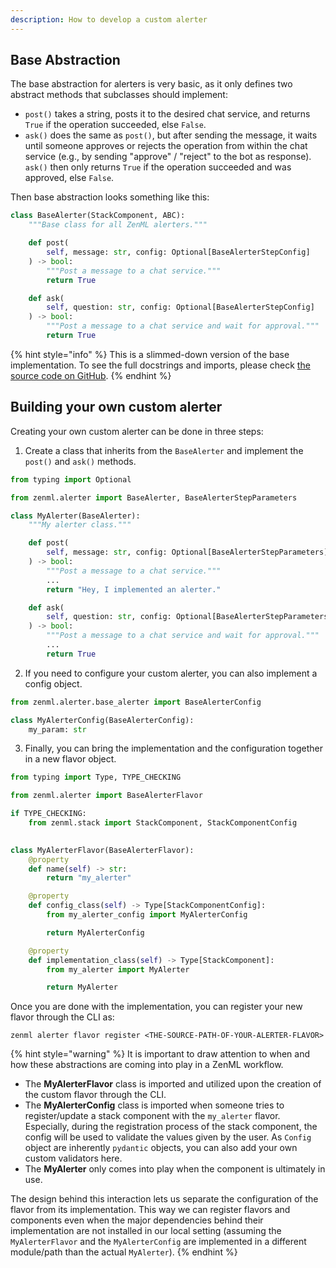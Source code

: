 ```yaml
---
description: How to develop a custom alerter
---
```


## Base Abstraction

The base abstraction for alerters is very basic, as it only defines two
abstract methods that subclasses should implement:
- `post()` takes a string, posts it to the desired chat service, and returns 
`True` if the operation succeeded, else `False`.
- `ask()` does the same as `post()`, but after sending the message, it waits
until someone approves or rejects the operation from within the chat service
(e.g., by sending "approve" / "reject" to the bot as response).
`ask()` then only returns `True` if the operation succeeded and was approved,
else `False`.

Then base abstraction looks something like this:

```python
class BaseAlerter(StackComponent, ABC):
    """Base class for all ZenML alerters."""

    def post(
        self, message: str, config: Optional[BaseAlerterStepConfig]
    ) -> bool:
        """Post a message to a chat service."""
        return True

    def ask(
        self, question: str, config: Optional[BaseAlerterStepConfig]
    ) -> bool:
        """Post a message to a chat service and wait for approval."""
        return True
```

{% hint style="info" %}
This is a slimmed-down version of the base implementation.
To see the full docstrings and imports, please check 
[the source code on GitHub](https://github.com/zenml-io/zenml/blob/main/src/zenml/alerter/base_alerter.py).
{% endhint %}

## Building your own custom alerter

Creating your own custom alerter can be done in three steps:

1. Create a class that inherits from the `BaseAlerter` and implement the 
`post()` and `ask()` methods.

```python
from typing import Optional

from zenml.alerter import BaseAlerter, BaseAlerterStepParameters

class MyAlerter(BaseAlerter):
    """My alerter class."""

    def post(
        self, message: str, config: Optional[BaseAlerterStepParameters]
    ) -> bool:
        """Post a message to a chat service."""
        ...
        return "Hey, I implemented an alerter."

    def ask(
        self, question: str, config: Optional[BaseAlerterStepParameters]
    ) -> bool:
        """Post a message to a chat service and wait for approval."""
        ...
        return True
```

2. If you need to configure your custom alerter, you can also implement a 
config object.

```python
from zenml.alerter.base_alerter import BaseAlerterConfig

class MyAlerterConfig(BaseAlerterConfig):
    my_param: str 
```

3. Finally, you can bring the implementation and the configuration together in 
a new flavor object.

```python
from typing import Type, TYPE_CHECKING

from zenml.alerter import BaseAlerterFlavor

if TYPE_CHECKING:
    from zenml.stack import StackComponent, StackComponentConfig
    

class MyAlerterFlavor(BaseAlerterFlavor):
    @property
    def name(self) -> str:
        return "my_alerter"

    @property
    def config_class(self) -> Type[StackComponentConfig]:
        from my_alerter_config import MyAlerterConfig

        return MyAlerterConfig

    @property
    def implementation_class(self) -> Type[StackComponent]:
        from my_alerter import MyAlerter

        return MyAlerter

```

Once you are done with the implementation, you can register your new flavor 
through the CLI as:

```shell
zenml alerter flavor register <THE-SOURCE-PATH-OF-YOUR-ALERTER-FLAVOR>
```

{% hint style="warning" %}
It is important to draw attention to when and how these abstractions are 
coming into play in a ZenML workflow.

- The **MyAlerterFlavor** class is imported and utilized upon the creation 
of the custom flavor through the CLI.
- The **MyAlerterConfig** class is imported when someone tries to 
register/update a stack component with the `my_alerter` flavor. Especially, 
during the registration process of the stack component, the config will be used 
to validate the values given by the user. As `Config` object are inherently 
`pydantic` objects, you can also add your own custom validators here.
- The **MyAlerter** only comes into play when the component is ultimately in 
use. 

The design behind this interaction lets us separate the configuration of the 
flavor from its implementation. This way we can register flavors and components 
even when the major dependencies behind their implementation are not installed
in our local setting (assuming the `MyAlerterFlavor` and the `MyAlerterConfig`
are implemented in a different module/path than the actual `MyAlerter`).
{% endhint %}

